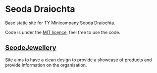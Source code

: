 # Seoda Draiochta
Base static site for TY Minicompany Seoda Draiochta.

Code is under the [MIT licence](https://opensource.org/licenses/MIT), feel free to use the code.


## [SeodeJewellery](https://seodajewellery.com)

Site aims to have a clean design to provide a showcase of products and provide information on the organisation.

